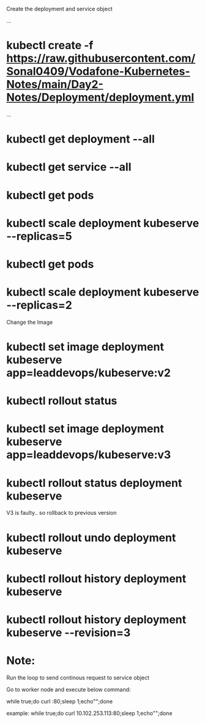 Create the deployment and service object

...
# kubectl create -f https://raw.githubusercontent.com/Sonal0409/Vodafone-Kubernetes-Notes/main/Day2-Notes/Deployment/deployment.yml
...

# kubectl get deployment --all

# kubectl get service --all

# kubectl get pods

# kubectl scale deployment kubeserve --replicas=5
# kubectl get pods 
# kubectl scale deployment kubeserve --replicas=2

Change the Image
# kubectl set image deployment kubeserve app=leaddevops/kubeserve:v2
# kubectl rollout status

# kubectl set image deployment kubeserve app=leaddevops/kubeserve:v3

# kubectl rollout status deployment kubeserve

V3 is faulty.. so rollback to previous version

# kubectl rollout undo deployment kubeserve

#   kubectl rollout history deployment kubeserve
# kubectl rollout history deployment kubeserve --revision=3


Note:
========================

Run the loop to send continous request to service object

Go to worker node and execute below command:

while true;do curl <serviceClusterIP>:80;sleep 1;echo"";done

example:
while true;do curl 10.102.253.113:80;sleep 1;echo"";done



